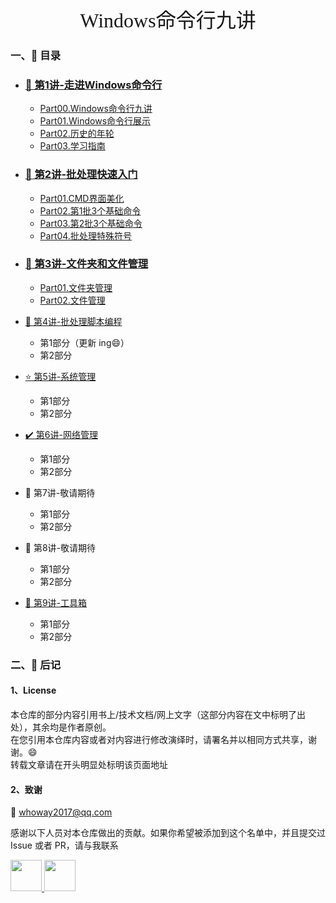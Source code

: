 



<center><font size=6 face="行书">Windows命令行九讲</font></center>



### 一、:memo: 目录


- ### [🎨 第1讲-走进Windows命令行](https://hacv.gitee.io/command/#/)

  - [Part00.Windows命令行九讲](https://hacv.gitee.io/command/#/./%E7%AC%AC1%E8%AE%B2-%E8%B5%B0%E8%BF%9BWindows%E5%91%BD%E4%BB%A4%E8%A1%8C/%E7%AC%AC1%E8%AE%B2)
  - [Part01.Windows命令行展示](https://hacv.gitee.io/command/#/./%E7%AC%AC1%E8%AE%B2-%E8%B5%B0%E8%BF%9BWindows%E5%91%BD%E4%BB%A4%E8%A1%8C/Part01.Windows%E5%91%BD%E4%BB%A4%E8%A1%8C%E5%B1%95%E7%A4%BA)
  - [Part02.历史的年轮](https://hacv.gitee.io/command/#/./%E7%AC%AC1%E8%AE%B2-%E8%B5%B0%E8%BF%9BWindows%E5%91%BD%E4%BB%A4%E8%A1%8C/Part02.%E5%8E%86%E5%8F%B2%E7%9A%84%E5%B9%B4%E8%BD%AE)
  - [Part03.学习指南](https://hacv.gitee.io/command/#/./%E7%AC%AC1%E8%AE%B2-%E8%B5%B0%E8%BF%9BWindows%E5%91%BD%E4%BB%A4%E8%A1%8C/Part03.%E5%AD%A6%E4%B9%A0%E6%8C%87%E5%8D%97)


- ### [:rocket: 第2讲-批处理快速入门](./第2讲-批处理快速入门/第2讲.md)
  
  - [Part01.CMD界面美化](./第2讲-批处理快速入门/Part01.CMD界面美化.md)
  - [Part02.第1批3个基础命令](./第2讲-批处理快速入门/Part02.第1批3个基础命令.md)
  - [Part03.第2批3个基础命令](./第2讲-批处理快速入门/Part03.第2批3个基础命令.md)
  - [Part04.批处理特殊符号](./第2讲-批处理快速入门/Part04.批处理特殊符号.md)


- ### [:file_folder: 第3讲-文件夹和文件管理](./第3讲-文件夹和文件管理/第3讲.md)
  
  - [Part01.文件夹管理](./第3讲-文件夹和文件管理/Part01.文件夹管理.md)
  - [Part02.文件管理](./第3讲-文件夹和文件管理/Part02.文件管理.md)


- [🐾 第4讲-批处理脚本编程](./book/第4讲-批处理脚本编程/第4讲.md)
  
  - 第1部分（更新 ing:smile:）
  - 第2部分
  
- [⭐️ 第5讲-系统管理](./book/第5讲-系统管理/第5讲.md)
  
  - 第1部分
  - 第2部分
  
- [✔️ 第6讲-网络管理](./book/第6讲-网络管理/第6讲.md)
  
  - 第1部分
  - 第2部分
  
- 🎨 第7讲-敬请期待
  - 第1部分
  - 第2部分

- 🎨 第8讲-敬请期待
  - 第1部分
  - 第2部分

- [🔧 第9讲-工具箱](./book/第9讲-工具箱/第9讲.md)
  
  - 第1部分
  - 第2部分
  
  

### 二​、:memo: 后记

#### 1、License

本仓库的部分内容引用书上/技术文档/网上文字（这部分内容在文中标明了出处），其余均是作者原创。  
在您引用本仓库内容或者对内容进行修改演绎时，请署名并以相同方式共享，谢谢。:smile:  
转载文章请在开头明显处标明该页面地址      



#### 2、致谢

:email: whoway2017@qq.com  

感谢以下人员对本仓库做出的贡献。如果你希望被添加到这个名单中，并且提交过 Issue 或者 PR，请与我联系



<a href="https://github.com/flushbit">
    <img src="https://avatars.githubusercontent.com/u/79432824?v=4" width="50px">
</a>

<a href="https://github.com/eacryo">
    <img src="https://avatars.githubusercontent.com/u/47842169?v=4" width="50px">
</a>







